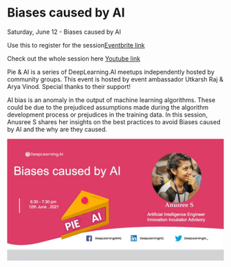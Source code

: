# Biases caused by AI

Saturday, June 12 - Biases caused by AI


Use this to register for the session[Eventbrite link](https://www.eventbrite.com/e/pie-ai-kochi-biases-caused-by-ai-tickets-158486963775)

Check out the whole session here [Youtube link]()

Pie & AI is a series of DeepLearning.AI meetups independently hosted by community groups. This event is hosted by event ambassador Utkarsh Raj & Arya Vinod. Special thanks to their support!

AI bias is an anomaly in the output of machine learning algorithms. 
These could be due to the prejudiced assumptions made during the algorithm development process or prejudices in the training data.
In this session, Anusree S shares her insights on  the best practices to avoid  Biases caused by AI and the why are they caused.

![alt text](https://github.com/voldemortuk/Pie-AI-Kochi-Sessions/blob/main/Biases%20caused%20by%20AI/bia.jpg)



